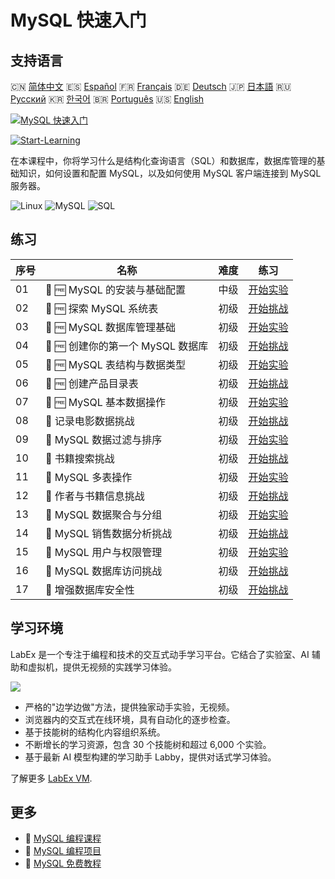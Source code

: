 # MySQL 快速入门

## 支持语言

🇨🇳 [简体中文](README_zh.md) 🇪🇸 [Español](README_es.md) 🇫🇷 [Français](README_fr.md) 🇩🇪 [Deutsch](README_de.md) 🇯🇵 [日本語](README_ja.md) 🇷🇺 [Русский](README_ru.md) 🇰🇷 [한국어](README_ko.md) 🇧🇷 [Português](README_pt.md) 🇺🇸 [English](README.md) 

[![MySQL 快速入门](https://cover-creator.labex.io/quick-start-with-mysql.png?lang=zh)](https://labex.io/zh/courses/quick-start-with-mysql)

[![Start-Learning](https://img.shields.io/badge/Start-Learning-whitesmoke?style=for-the-badge)](https://labex.io/zh/courses/quick-start-with-mysql)

在本课程中，你将学习什么是结构化查询语言（SQL）和数据库，数据库管理的基础知识，如何设置和配置 MySQL，以及如何使用 MySQL 客户端连接到 MySQL 服务器。

![Linux](https://img.shields.io/badge/Linux-whitesmoke?style=for-the-badge&logo=linux)
![MySQL](https://img.shields.io/badge/MySQL-whitesmoke?style=for-the-badge&logo=mysql)
![SQL](https://img.shields.io/badge/SQL-whitesmoke?style=for-the-badge&logo=sql)


## 练习

|   序号 | 名称                              | 难度   | 练习                                                                                                                            |
|--------|-----------------------------------|--------|---------------------------------------------------------------------------------------------------------------------------------|
|     01 | 📖 🆓 MySQL 的安装与基础配置      | 中级   | <a target='_blank' href='https://labex.io/zh/tutorials/mysql-installation-and-basic-configuration-of-mysql-418415'>开始实验</a> |
|     02 | 🎯 🆓 探索 MySQL 系统表           | 初级   | <a target='_blank' href='https://labex.io/zh/tutorials/mysql-explore-mysql-system-tables-391702'>开始挑战</a>                   |
|     03 | 📖 🆓 MySQL 数据库管理基础        | 初级   | <a target='_blank' href='https://labex.io/zh/tutorials/mysql-database-management-fundamentals-with-mysql-418414'>开始实验</a>   |
|     04 | 🎯 🆓 创建你的第一个 MySQL 数据库 | 初级   | <a target='_blank' href='https://labex.io/zh/tutorials/mysql-create-your-first-mysql-database-418265'>开始挑战</a>              |
|     05 | 📖 🆓 MySQL 表结构与数据类型      | 初级   | <a target='_blank' href='https://labex.io/zh/tutorials/mysql-mysql-table-structure-and-data-types-418307'>开始实验</a>          |
|     06 | 🎯 🆓 创建产品目录表              | 初级   | <a target='_blank' href='https://labex.io/zh/tutorials/mysql-create-a-product-catalog-table-418298'>开始挑战</a>                |
|     07 | 📖 🆓 MySQL 基本数据操作          | 初级   | <a target='_blank' href='https://labex.io/zh/tutorials/sql-mysql-basic-data-manipulation-418303'>开始实验</a>                   |
|     08 | 🎯  记录电影数据挑战              | 初级   | <a target='_blank' href='https://labex.io/zh/tutorials/mysql-record-movie-data-challenge-418302'>开始挑战</a>                   |
|     09 | 📖  MySQL 数据过滤与排序          | 初级   | <a target='_blank' href='https://labex.io/zh/tutorials/mysql-mysql-data-filtering-and-sorting-418305'>开始实验</a>              |
|     10 | 🎯  书籍搜索挑战                  | 初级   | <a target='_blank' href='https://labex.io/zh/tutorials/mysql-book-search-challenge-418297'>开始挑战</a>                         |
|     11 | 📖  MySQL 多表操作                | 初级   | <a target='_blank' href='https://labex.io/zh/tutorials/mysql-mysql-multi-table-operations-418306'>开始实验</a>                  |
|     12 | 🎯  作者与书籍信息挑战            | 初级   | <a target='_blank' href='https://labex.io/zh/tutorials/mysql-author-book-information-challenge-418296'>开始挑战</a>             |
|     13 | 📖  MySQL 数据聚合与分组          | 初级   | <a target='_blank' href='https://labex.io/zh/tutorials/mysql-mysql-data-aggregation-and-grouping-418304'>开始实验</a>           |
|     14 | 🎯  MySQL 销售数据分析挑战        | 初级   | <a target='_blank' href='https://labex.io/zh/tutorials/mysql-mysql-sales-data-analysis-challenge-418301'>开始挑战</a>           |
|     15 | 📖  MySQL 用户与权限管理          | 初级   | <a target='_blank' href='https://labex.io/zh/tutorials/mysql-mysql-user-and-privileges-management-418308'>开始实验</a>          |
|     16 | 🎯  MySQL 数据库访问挑战          | 初级   | <a target='_blank' href='https://labex.io/zh/tutorials/mysql-mysql-database-access-challenge-418300'>开始挑战</a>               |
|     17 | 🎯  增强数据库安全性              | 初级   | <a target='_blank' href='https://labex.io/zh/tutorials/mysql-make-database-more-secure-391535'>开始挑战</a>                     |

## 学习环境

LabEx 是一个专注于编程和技术的交互式动手学习平台。它结合了实验室、AI 辅助和虚拟机，提供无视频的实践学习体验。

![](https://tutorial-screenshot.getvm.io/images/vm-1725247253.png)

- 严格的"边学边做"方法，提供独家动手实验，无视频。
- 浏览器内的交互式在线环境，具有自动化的逐步检查。
- 基于技能树的结构化内容组织系统。
- 不断增长的学习资源，包含 30 个技能树和超过 6,000 个实验。
- 基于最新 AI 模型构建的学习助手 Labby，提供对话式学习体验。

了解更多 [LabEx VM](https://support.labex.io/using-labex/virtual-machine).

## 更多

- 🔗 [MySQL 编程课程](https://github.com/labex-labs/awesome-programming-courses)
- 🔗 [MySQL 编程项目](https://github.com/labex-labs/awesome-programming-projects)
- 🔗 [MySQL 免费教程](https://github.com/labex-labs/mysql-free-tutorials)

